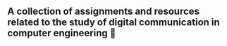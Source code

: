 ## A collection of assignments and resources related to the study of digital communication in computer engineering 📗